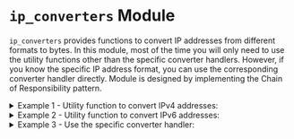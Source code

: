 # `ip_converters` Module

`ip_converters` provides functions to convert IP addresses from different formats to bytes. In this module, most of the time you will only need to use the utility functions other than the specific converter handlers. However, if you know the specific IP address format, you can use the corresponding converter handler directly. Module is designed by implementing the Chain of Responsibility pattern.


<details>
<summary>Example 1 - Utility function to convert IPv4 addresses:</summary>

```python
from ttlinks.ipservice.ip_converters import IPConverter

ip_converter = IPConverter
ipv4_bytes_1 = ip_converter.convert_to_ipv4_bytes('192.168.1.1')
ipv4_bytes_2 = ip_converter.convert_to_ipv4_bytes(65535)
ipv4_bytes_3 = ip_converter.convert_to_ipv4_bytes('/24')
ipv4_bytes_4 = ip_converter.convert_to_ipv4_bytes(
    [
        1, 1, 0, 0, 0, 0, 0, 0, 
        1, 0, 1, 0, 1, 0, 0, 0, 
        0, 0, 0, 0, 0, 0, 0, 1, 
        0, 0, 0, 0, 1, 0, 1, 0
    ])
ipv4_bytes_5 = ip_converter.convert_to_ipv4_bytes('11111111111111110000000000000000')

print('IPv4 bytes 1:', ' -> ', '%-20s'%ipv4_bytes_1, ' -> ', [octet for octet in ipv4_bytes_1])
print('IPv4 bytes 2:', ' -> ', '%-20s'%ipv4_bytes_2, ' -> ', [octet for octet in ipv4_bytes_2])
print('IPv4 bytes 3:', ' -> ', '%-20s'%ipv4_bytes_3, ' -> ', [octet for octet in ipv4_bytes_3])
print('IPv4 bytes 4:', ' -> ', '%-20s'%ipv4_bytes_4, ' -> ', [octet for octet in ipv4_bytes_4])
print('IPv4 bytes 5:', ' -> ', '%-20s'%ipv4_bytes_5, ' -> ', [octet for octet in ipv4_bytes_5])
```
Example output:
```
IPv4 bytes 1:  ->  b'\xc0\xa8\x01\x01'   ->  [192, 168, 1, 1]
IPv4 bytes 2:  ->  b'\x00\x00\xff\xff'   ->  [0, 0, 255, 255]
IPv4 bytes 3:  ->  b'\xff\xff\xff\x00'   ->  [255, 255, 255, 0]
IPv4 bytes 4:  ->  b'\xc0\xa8\x01\n'     ->  [192, 168, 1, 10]
IPv4 bytes 5:  ->  b'\xff\xff\x00\x00'   ->  [255, 255, 0, 0]
```
</details>

<details>
<summary>Example 2 - Utility function to convert IPv6 addresses:</summary>

```python
from ttlinks.ipservice.ip_address import IPv6Addr
from ttlinks.ipservice.ip_converters import IPConverter

ip_converter = IPConverter
ipv6_bytes_1 = ip_converter.convert_to_ipv6_bytes('2003:0db8:0000:0042:0000:8a2e:0370:7334')
ipv6_bytes_2 = ip_converter.convert_to_ipv6_bytes(5412213248541258421)
ipv6_bytes_3 = ip_converter.convert_to_ipv6_bytes('/96')
ipv6_bytes_4 = ip_converter.convert_to_ipv6_bytes(
    [
        1, 1, 0, 0, 0, 0, 0, 0, 1, 1, 0, 0, 0, 0, 0, 0,
        1, 0, 1, 0, 1, 0, 0, 0, 1, 0, 1, 0, 1, 0, 0, 0,
        0, 0, 0, 0, 0, 0, 0, 1, 0, 0, 0, 0, 0, 0, 0, 1,
        0, 0, 0, 0, 1, 0, 1, 0, 0, 0, 0, 0, 1, 0, 1, 0,
        0, 0, 0, 0, 0, 0, 0, 0, 0, 0, 0, 0, 0, 0, 0, 0,
        0, 0, 0, 0, 0, 0, 0, 0, 0, 0, 0, 0, 0, 0, 0, 0,
        0, 0, 0, 0, 0, 0, 0, 0, 0, 0, 0, 0, 0, 0, 0, 0,
        0, 0, 0, 0, 0, 0, 0, 0, 0, 0, 0, 0, 0, 0, 0, 0,
    ])
ipv6_bytes_5 = ip_converter.convert_to_ipv6_bytes(
    '11111111111111111111111111111111'
    '11111111111111111111111111111111'
    '00000000000000000000000000000000'
    '00000000000000000000000000000000'
)

print('IPv6 bytes 1:', ' -> ', '%-70s'%ipv6_bytes_1, ' -> ', IPv6Addr(ipv6_bytes_1))
print('IPv6 bytes 2:', ' -> ', '%-70s'%ipv6_bytes_2, ' -> ', IPv6Addr(ipv6_bytes_2))
print('IPv6 bytes 3:', ' -> ', '%-70s'%ipv6_bytes_3, ' -> ', IPv6Addr(ipv6_bytes_3))
print('IPv6 bytes 4:', ' -> ', '%-70s'%ipv6_bytes_4, ' -> ', IPv6Addr(ipv6_bytes_4))
print('IPv6 bytes 5:', ' -> ', '%-70s'%ipv6_bytes_5, ' -> ', IPv6Addr(ipv6_bytes_5))

```
Example output:
```
IPv6 bytes 1:  ->  b' \x03\r\xb8\x00\x00\x00B\x00\x00\x8a.\x03ps4'                         ->  2003:DB8:0:42:0:8A2E:370:7334
IPv6 bytes 2:  ->  b'\x00\x00\x00\x00\x00\x00\x00\x00K\x1c\x0bF?\xf6\xf2\xb5'              ->  ::4B1C:B46:3FF6:F2B5
IPv6 bytes 3:  ->  b'\xff\xff\xff\xff\xff\xff\xff\xff\xff\xff\xff\xff\x00\x00\x00\x00'     ->  FFFF:FFFF:FFFF:FFFF:FFFF:FFFF::
IPv6 bytes 4:  ->  b'\xc0\xc0\xa8\xa8\x01\x01\n\n\x00\x00\x00\x00\x00\x00\x00\x00'         ->  C0C0:A8A8:101:A0A::
IPv6 bytes 5:  ->  b'\xff\xff\xff\xff\xff\xff\xff\xff\x00\x00\x00\x00\x00\x00\x00\x00'     ->  FFFF:FFFF:FFFF:FFFF::
```
</details>

<details>

<summary>Example 3 - Use the specific converter handler:</summary>

Here is an example of using the decimal converter handler to convert an IPv4 and IPv6 addresses to bytes.

```python
from ttlinks.ipservice.ip_address import IPv4Addr, IPv6Addr
from ttlinks.ipservice.ip_converters import DecimalIPv4ConverterHandler, DecimalIPv6ConverterHandler

ipv4_decimal_handler = DecimalIPv4ConverterHandler()
ipv4_in_bytes = ipv4_decimal_handler.handle(3232235826)

ipv6_decimal_handler = DecimalIPv6ConverterHandler()
ipv6_in_bytes = ipv6_decimal_handler.handle(42540766411282592856903984951653826731)

print('IPv4 in bytes:', ipv4_in_bytes, '| Address:', IPv4Addr(ipv4_in_bytes).address)
print('IPv6 in bytes:', ipv6_in_bytes, '| Address:', IPv6Addr(ipv6_in_bytes).address)
```
Example output:
```
IPv4 in bytes: b'\xc0\xa8\x012' | Address: 192.168.1.50
IPv6 in bytes: b' \x01\r\xb8\x00\x00\x00\x00\x00\x00\x00\x00\x00\x00\x00\xab' | Address: 2001:DB8::AB
```

Other converter handlers are doing the same thing but for different formats.
Supported handlers are:

- `BytesIPv4ConverterHandler` - If the input is bytes, it returns the same bytes.
- `BinaryDigitsIPv4ConverterHandler` - Expects a list of 32 binary digits.
- `BinaryStringIPv4ConverterHandler` - Expects a string of 32 binary digits.
- `CIDRIPv4ConverterHandler` - Expects a string in CIDR notation.
- `DotIPv4ConverterHandler` - Expects a string in dot-decimal notation.
- `DecimalIPv4ConverterHandler` - Expects an integer.
- `BytesIPv6ConverterHandler` - If the input is bytes, it returns the same bytes.
- `BinaryDigitsIPv6ConverterHandler` - Expects a list of 128 binary digits.
- `BinaryStringIPv6ConverterHandler` - Expects a string of 128 binary digits.
- `CIDRIPv6ConverterHandler` - Expects a string in CIDR notation.
- `ColonIPv6ConverterHandler` - Expects a string in colon-hexadecimal notation.
- `DecimalIPv6ConverterHandler` - Expects an integer.

</details>